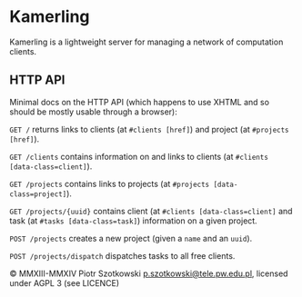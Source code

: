 Kamerling
=========

Kamerling is a lightweight server for managing a network of computation clients.

HTTP API
--------

Minimal docs on the HTTP API (which happens to use XHTML and so should be mostly usable through a browser):

`GET /` returns links to clients (at `#clients [href]`) and project (at `#projects [href]`).

`GET /clients` contains information on and links to clients (at `#clients [data-class=client]`).

`GET /projects` contains links to projects (at `#projects [data-class=project]`).

`GET /projects/{uuid}` contains client (at `#clients [data-class=client]` and task (at `#tasks [data-class=task]`) information on a given project.

`POST /projects` creates a new project (given a `name` and an `uuid`).

`POST /projects/dispatch` dispatches tasks to all free clients.

© MMXIII-MMXIV Piotr Szotkowski <p.szotkowski@tele.pw.edu.pl>, licensed under AGPL 3 (see LICENCE)
